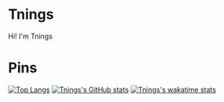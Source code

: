 # Tnings

Hi! I'm Tnings


# Pins

[![Top Langs](https://github-readme-stats.vercel.app/api/top-langs/?username=Tnings&theme=material-palenight&layout=compact)](https://github.com/anuraghazra/github-readme-stats)
[![Tnings's GitHub stats](https://github-readme-stats.vercel.app/api?username=Tnings&count_private=true&theme=material-palenight)](https://github.com/anuraghazra/github-readme-stats)
[![Tnings's wakatime stats](https://github-readme-stats.vercel.app/api/wakatime?username=Tnings)](https://github.com/anuraghazra/github-readme-stats)




<!--
**Tnings/Tnings** is a ✨ _special_ ✨ repository because its `README.md` (this file) appears on your GitHub profile.

Here are some ideas to get you started:

- 🔭 I’m currently working on ...
- 🌱 I’m currently learning ...
- 👯 I’m looking to collaborate on ...
- 🤔 I’m looking for help with ...
- 💬 Ask me about ...
- 📫 How to reach me: ...
- 😄 Pronouns: ...
- ⚡ Fun fact: ...
-->
